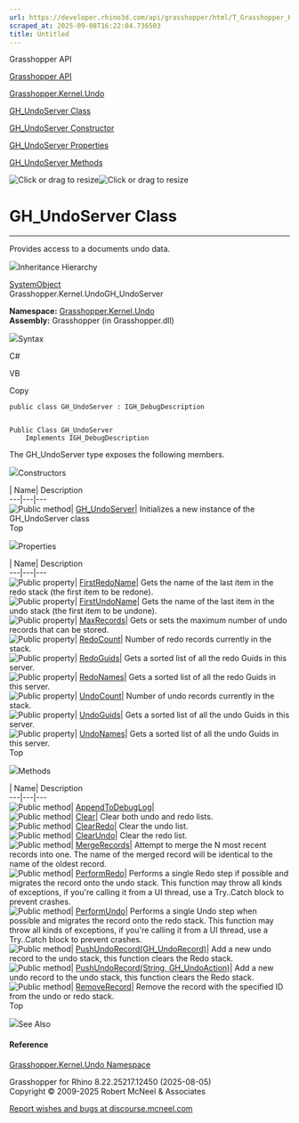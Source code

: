 ```yaml
---
url: https://developer.rhino3d.com/api/grasshopper/html/T_Grasshopper_Kernel_Undo_GH_UndoServer.htm
scraped_at: 2025-09-08T16:22:04.736503
title: Untitled
---
```


Grasshopper API

[Grasshopper API](../html/723c01da-9986-4db2-8f53-6f3a7494df75.htm
"Grasshopper API")

[Grasshopper.Kernel.Undo](../html/N_Grasshopper_Kernel_Undo.htm
"Grasshopper.Kernel.Undo")

[GH_UndoServer Class](../html/T_Grasshopper_Kernel_Undo_GH_UndoServer.htm
"GH_UndoServer Class")

[GH_UndoServer Constructor
](../html/M_Grasshopper_Kernel_Undo_GH_UndoServer__ctor.htm "GH_UndoServer
Constructor ")

[GH_UndoServer
Properties](../html/Properties_T_Grasshopper_Kernel_Undo_GH_UndoServer.htm
"GH_UndoServer Properties")

[GH_UndoServer
Methods](../html/Methods_T_Grasshopper_Kernel_Undo_GH_UndoServer.htm
"GH_UndoServer Methods")

![Click or drag to resize](../icons/TocOpen.gif)![Click or drag to
resize](../icons/TocClose.gif)

# GH_UndoServer Class  
  
---  
  
Provides access to a documents undo data.

![](../icons/SectionExpanded.png)Inheritance Hierarchy

[SystemObject](https://docs.microsoft.com/dotnet/api/system.object)  
Grasshopper.Kernel.UndoGH_UndoServer  

**Namespace:** [Grasshopper.Kernel.Undo](N_Grasshopper_Kernel_Undo.htm)  
**Assembly:** Grasshopper (in Grasshopper.dll)

![](../icons/SectionExpanded.png)Syntax

C#

VB

Copy

    
    
    public class GH_UndoServer : IGH_DebugDescription
    
    
    Public Class GH_UndoServer
    	Implements IGH_DebugDescription

The GH_UndoServer type exposes the following members.

![](../icons/SectionExpanded.png)Constructors

| Name| Description  
---|---|---  
![Public method](../icons/pubmethod.gif)|
[GH_UndoServer](M_Grasshopper_Kernel_Undo_GH_UndoServer__ctor.htm)|
Initializes a new instance of the GH_UndoServer class  
Top

![](../icons/SectionExpanded.png)Properties

| Name| Description  
---|---|---  
![Public property](../icons/pubproperty.gif)|
[FirstRedoName](P_Grasshopper_Kernel_Undo_GH_UndoServer_FirstRedoName.htm)|
Gets the name of the last item in the redo stack (the first item to be
redone).  
![Public property](../icons/pubproperty.gif)|
[FirstUndoName](P_Grasshopper_Kernel_Undo_GH_UndoServer_FirstUndoName.htm)|
Gets the name of the last item in the undo stack (the first item to be
undone).  
![Public property](../icons/pubproperty.gif)|
[MaxRecords](P_Grasshopper_Kernel_Undo_GH_UndoServer_MaxRecords.htm)|  Gets or
sets the maximum number of undo records that can be stored.  
![Public property](../icons/pubproperty.gif)|
[RedoCount](P_Grasshopper_Kernel_Undo_GH_UndoServer_RedoCount.htm)|  Number of
redo records currently in the stack.  
![Public property](../icons/pubproperty.gif)|
[RedoGuids](P_Grasshopper_Kernel_Undo_GH_UndoServer_RedoGuids.htm)|  Gets a
sorted list of all the redo Guids in this server.  
![Public property](../icons/pubproperty.gif)|
[RedoNames](P_Grasshopper_Kernel_Undo_GH_UndoServer_RedoNames.htm)|  Gets a
sorted list of all the redo Guids in this server.  
![Public property](../icons/pubproperty.gif)|
[UndoCount](P_Grasshopper_Kernel_Undo_GH_UndoServer_UndoCount.htm)|  Number of
undo records currently in the stack.  
![Public property](../icons/pubproperty.gif)|
[UndoGuids](P_Grasshopper_Kernel_Undo_GH_UndoServer_UndoGuids.htm)|  Gets a
sorted list of all the undo Guids in this server.  
![Public property](../icons/pubproperty.gif)|
[UndoNames](P_Grasshopper_Kernel_Undo_GH_UndoServer_UndoNames.htm)|  Gets a
sorted list of all the undo Guids in this server.  
Top

![](../icons/SectionExpanded.png)Methods

| Name| Description  
---|---|---  
![Public method](../icons/pubmethod.gif)|
[AppendToDebugLog](M_Grasshopper_Kernel_Undo_GH_UndoServer_AppendToDebugLog.htm)|  
![Public method](../icons/pubmethod.gif)|
[Clear](M_Grasshopper_Kernel_Undo_GH_UndoServer_Clear.htm)|  Clear both undo
and redo lists.  
![Public method](../icons/pubmethod.gif)|
[ClearRedo](M_Grasshopper_Kernel_Undo_GH_UndoServer_ClearRedo.htm)|  Clear the
undo list.  
![Public method](../icons/pubmethod.gif)|
[ClearUndo](M_Grasshopper_Kernel_Undo_GH_UndoServer_ClearUndo.htm)|  Clear the
redo list.  
![Public method](../icons/pubmethod.gif)|
[MergeRecords](M_Grasshopper_Kernel_Undo_GH_UndoServer_MergeRecords.htm)|
Attempt to merge the N most recent records into one. The name of the merged
record will be identical to the name of the oldest record.  
![Public method](../icons/pubmethod.gif)|
[PerformRedo](M_Grasshopper_Kernel_Undo_GH_UndoServer_PerformRedo.htm)|
Performs a single Redo step if possible and migrates the record onto the undo
stack. This function may throw all kinds of exceptions, if you're calling it
from a UI thread, use a Try..Catch block to prevent crashes.  
![Public method](../icons/pubmethod.gif)|
[PerformUndo](M_Grasshopper_Kernel_Undo_GH_UndoServer_PerformUndo.htm)|
Performs a single Undo step when possible and migrates the record onto the
redo stack. This function may throw all kinds of exceptions, if you're calling
it from a UI thread, use a Try..Catch block to prevent crashes.  
![Public method](../icons/pubmethod.gif)|
[PushUndoRecord(GH_UndoRecord)](M_Grasshopper_Kernel_Undo_GH_UndoServer_PushUndoRecord.htm)|
Add a new undo record to the undo stack, this function clears the Redo stack.  
![Public method](../icons/pubmethod.gif)| [PushUndoRecord(String,
GH_UndoAction)](M_Grasshopper_Kernel_Undo_GH_UndoServer_PushUndoRecord_1.htm)|
Add a new undo record to the undo stack, this function clears the Redo stack.  
![Public method](../icons/pubmethod.gif)|
[RemoveRecord](M_Grasshopper_Kernel_Undo_GH_UndoServer_RemoveRecord.htm)|
Remove the record with the specified ID from the undo or redo stack.  
Top

![](../icons/SectionExpanded.png)See Also

#### Reference

[Grasshopper.Kernel.Undo Namespace](N_Grasshopper_Kernel_Undo.htm)

Grasshopper for Rhino 8.22.25217.12450 (2025-08-05)  
Copyright © 2009-2025 Robert McNeel & Associates

[Report wishes and bugs at
discourse.mcneel.com](https://discourse.mcneel.com/c/grasshopper)

